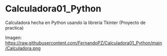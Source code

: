# Calculadora01_Python

Calculadora hecha en Python usando la librería Tkinter (Proyecto de practica)

Imagen:
https://raw.githubusercontent.com/FernandoPZ/Calculadora01_Python/main/Calculadora.png